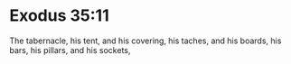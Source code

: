 # Exodus 35:11

The tabernacle, his tent, and his covering, his taches, and his boards, his bars, his pillars, and his sockets,